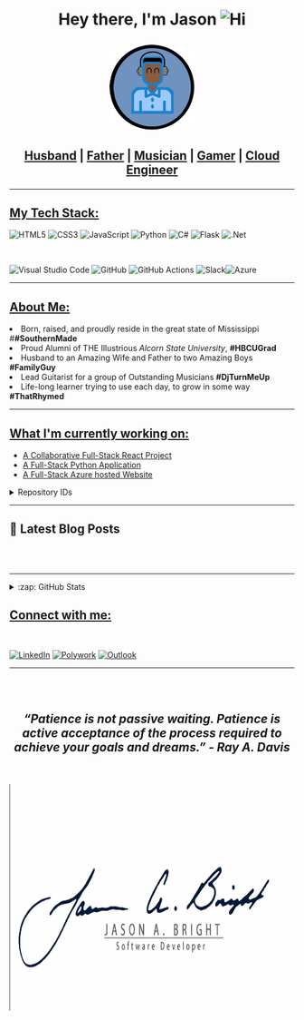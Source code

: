 # <p align="center"> <b>Hey there,  I'm Jason</b> <img src="https://user-images.githubusercontent.com/1303154/88677602-1635ba80-d120-11ea-84d8-d263ba5fc3c0.gif" width= "28px" alt="Hi">

<p align="center">
<a href="Logo.png" target="blank"><img alignment="center" src="Logo.png" height="150" width="150" /></a></p>

## <p align="center"> <u>Husband</u> | <u>Father</u> | <u>Musician</u> | <u>Gamer</u> | <u>Cloud Engineer</u>
<hr>

## <u>My Tech Stack:</u>

![HTML5](https://img.shields.io/badge/html5-%23E34F26.svg?style=for-the-badge&logo=html5&logoColor=white)
![CSS3](https://img.shields.io/badge/css3-%231572B6.svg?style=for-the-badge&logo=css3&logoColor=white)
![JavaScript](https://img.shields.io/badge/javascript-%23323330.svg?style=for-the-badge&logo=javascript&logoColor=%23F7DF1E)
![Python](https://img.shields.io/badge/python-3670A0?style=for-the-badge&logo=python&logoColor=ffdd54)
![C#](https://img.shields.io/badge/c%23-%23239120.svg?style=for-the-badge&logo=c-sharp&logoColor=white)
![Flask](https://img.shields.io/badge/flask-%23000.svg?style=for-the-badge&logo=flask&logoColor=white)
	![.Net](https://img.shields.io/badge/.NET-5C2D91?style=for-the-badge&logo=.net&logoColor=white)

<br>

![Visual Studio Code](https://img.shields.io/badge/Visual%20Studio%20Code-0078d7.svg?style=for-the-badge&logo=visual-studio-code&logoColor=white)
![GitHub](https://img.shields.io/badge/github-%23121011.svg?style=for-the-badge&logo=github&logoColor=white)
![GitHub Actions](https://img.shields.io/badge/github%20actions-%232671E5.svg?style=for-the-badge&logo=githubactions&logoColor=white)
![Slack](https://img.shields.io/badge/Slack-4A154B?style=for-the-badge&logo=slack&logoColor=white)![Azure](https://img.shields.io/badge/azure-%230072C6.svg?style=for-the-badge&logo=microsoftazure&logoColor=white)


<hr>

## <u>About Me:</u>

<li> Born, raised, and proudly reside in the great state of Mississippi #<b>#SouthernMade</b>
<li> Proud Alumni of THE Illustrious <i>Alcorn State University</i>, <b>#HBCUGrad</b>
<li> Husband to an Amazing Wife and Father to two Amazing Boys <b>#FamilyGuy</b>
<li> Lead Guitarist for a group of Outstanding Musicians <b>#DjTurnMeUp</b>
<li> Life-long learner trying to use each day, to grow in some way <b>#ThatRhymed</b> 

<hr>

## <u>What I'm currently working on:</u>

- [A Collaborative Full-Stack React Project](https://github.com/jbright-dev/CO-01.TechRallyReactProject)
- [A Full-Stack Python Application](https://github.com/jbright-dev/PY-01.Destination.ws)
- [A Full-Stack Azure hosted Website](https://github.com/jbright-dev/SOD-Website-Project)

<details>
  <summary>Repository IDs</summary>
  
<!--START_SECTION:Repository IDs-->
- FS: Full Stack focused Project
- FE: Frontend focused Project
- BE: Backend focused Project
- PY: Python focused Project
- AZ: Microsoft Azure focused Project
- CO: Collaboration Project
- SOD: Sounds-O-Dynomite! NPO Project
<!--END_SECTION:activity Repository IDs-->

</details>
<hr>

## 📕 Latest Blog Posts
<br>
<br>
<!-- BLOG-POST-LIST:START -->
<!-- BLOG-POST-LIST:END -->

---


<details>
  <summary>:zap: GitHub Stats</summary>

  <img align="left" alt="codeSTACKr's GitHub Stats" src="https://github-readme-stats.vercel.app/api?username=codeSTACKr&show_icons=true&hide_border=false&title_color=ff652f&icon_color=FFE400&bg_color=09131B&text_color=ffffff&border_color=0c1a25" />

</details>

## <u>Connect with me:</u>
<br>

[![LinkedIn](https://img.shields.io/badge/linkedin-%230077B5.svg?style=for-the-badge&logo=linkedin&logoColor=white)](https://www.linkedin.com/in/jbrightdev/)
[![Polywork](https://img.shields.io/badge/Polywork-543DE0?style=for-the-badge&logo=polywork&logoColor=black)](https://www.polywork.com/jbright_dev)
[![Outlook](https://img.shields.io/badge/Microsoft_Outlook-0078D4?style=for-the-badge&logo=microsoft-outlook&logoColor=white)](mailto:jbright.dev@outlook.com)

<hr>
<br><br>

## <p align="center"> *“Patience is not passive waiting. Patience is active acceptance of the process required to achieve your goals and dreams.” - Ray A. Davis* </p>

<br>

<p align="center"><a href="Brand on White Signature.png" target="blank"><img alignment="center" src="Brand on White Signature.png" height="400" width="2000" /></a></p>